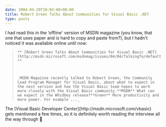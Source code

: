 ```yaml
---
date: 2004-04-20T10:03:00+00:00
title: Robert Green Talks About Communities for Visual Basic .NET
type: posts
---
```

I had read this in the &#8216;offline' version of MSDN magazine (you know, that one that uses paper and is hard to copy and paste from?), but I hadn't noticed it was available online until now:

<blockquote dir="ltr" style="MARGIN-RIGHT: 0px">

    ** [Robert Green Talks About Communities for Visual Basic .NET](http://msdn.microsoft.com/msdnmag/issues/04/04/TalkingTo/default.aspx) **



    _MSDN Magazine recently talked to Robert Green, the Community Lead Program Manager for Visual Basic, about what to expect in the next version and how the Visual Basic team hopes to work more closely with the Visual Basic community.**MSDN** What can we expect in the Whidbey release?**Green** More productivity and more power. For example ..._

</blockquote>

<p dir="ltr">
  The [Visual Basic Developer Center](http://msdn.microsoft.com/vbasic) gets mentioned a few times, so it is definitely worth reading the interview all the way through 🙂
